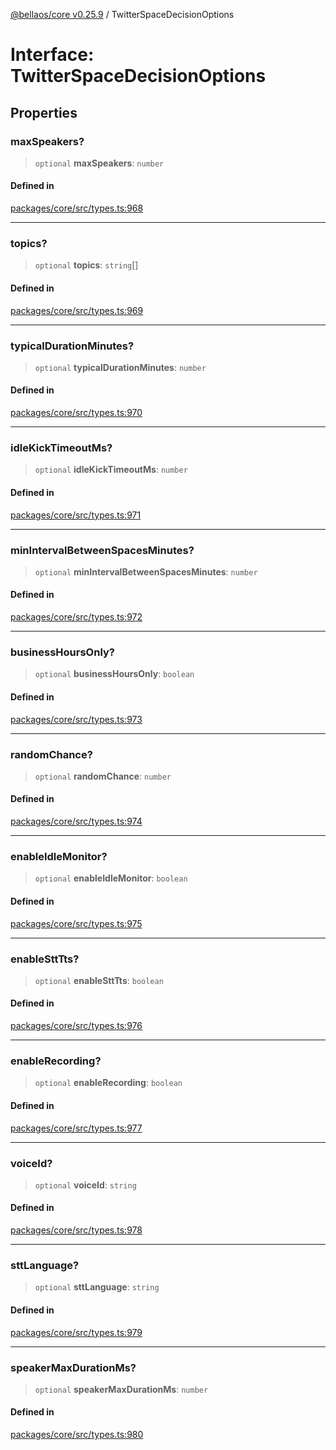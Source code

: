 [@bellaos/core v0.25.9](../index.md) / TwitterSpaceDecisionOptions

# Interface: TwitterSpaceDecisionOptions

## Properties

### maxSpeakers?

> `optional` **maxSpeakers**: `number`

#### Defined in

[packages/core/src/types.ts:968](https://github.com/bellaOS/bella/blob/main/packages/core/src/types.ts#L968)

***

### topics?

> `optional` **topics**: `string`[]

#### Defined in

[packages/core/src/types.ts:969](https://github.com/bellaOS/bella/blob/main/packages/core/src/types.ts#L969)

***

### typicalDurationMinutes?

> `optional` **typicalDurationMinutes**: `number`

#### Defined in

[packages/core/src/types.ts:970](https://github.com/bellaOS/bella/blob/main/packages/core/src/types.ts#L970)

***

### idleKickTimeoutMs?

> `optional` **idleKickTimeoutMs**: `number`

#### Defined in

[packages/core/src/types.ts:971](https://github.com/bellaOS/bella/blob/main/packages/core/src/types.ts#L971)

***

### minIntervalBetweenSpacesMinutes?

> `optional` **minIntervalBetweenSpacesMinutes**: `number`

#### Defined in

[packages/core/src/types.ts:972](https://github.com/bellaOS/bella/blob/main/packages/core/src/types.ts#L972)

***

### businessHoursOnly?

> `optional` **businessHoursOnly**: `boolean`

#### Defined in

[packages/core/src/types.ts:973](https://github.com/bellaOS/bella/blob/main/packages/core/src/types.ts#L973)

***

### randomChance?

> `optional` **randomChance**: `number`

#### Defined in

[packages/core/src/types.ts:974](https://github.com/bellaOS/bella/blob/main/packages/core/src/types.ts#L974)

***

### enableIdleMonitor?

> `optional` **enableIdleMonitor**: `boolean`

#### Defined in

[packages/core/src/types.ts:975](https://github.com/bellaOS/bella/blob/main/packages/core/src/types.ts#L975)

***

### enableSttTts?

> `optional` **enableSttTts**: `boolean`

#### Defined in

[packages/core/src/types.ts:976](https://github.com/bellaOS/bella/blob/main/packages/core/src/types.ts#L976)

***

### enableRecording?

> `optional` **enableRecording**: `boolean`

#### Defined in

[packages/core/src/types.ts:977](https://github.com/bellaOS/bella/blob/main/packages/core/src/types.ts#L977)

***

### voiceId?

> `optional` **voiceId**: `string`

#### Defined in

[packages/core/src/types.ts:978](https://github.com/bellaOS/bella/blob/main/packages/core/src/types.ts#L978)

***

### sttLanguage?

> `optional` **sttLanguage**: `string`

#### Defined in

[packages/core/src/types.ts:979](https://github.com/bellaOS/bella/blob/main/packages/core/src/types.ts#L979)

***

### speakerMaxDurationMs?

> `optional` **speakerMaxDurationMs**: `number`

#### Defined in

[packages/core/src/types.ts:980](https://github.com/bellaOS/bella/blob/main/packages/core/src/types.ts#L980)
